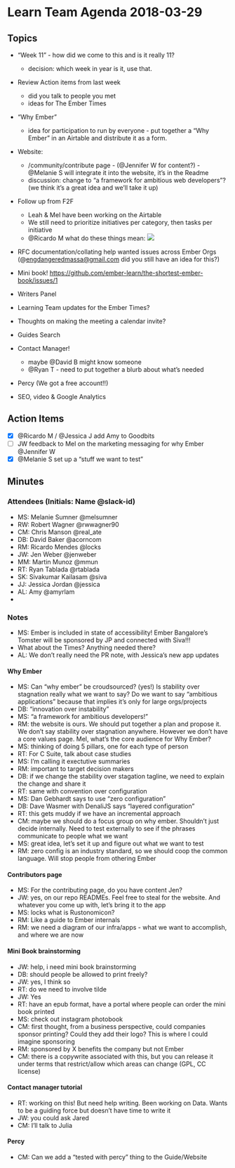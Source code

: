 # Learn Team Agenda 2018-03-29

## Topics
- “Week 11” - how did we come to this and is it really 11?
  - decision: which week in year is it, use that.
- Review Action items from last week
  - did you talk to people you met
  - ideas for The Ember Times
- “Why Ember”
  - idea for participation to run by everyone - put together a “Why Ember” in an Airtable and distribute it as a form.
- Website:
  - /community/contribute page - (@Jennifer W for content?) - @Melanie S will integrate it into the website, it’s in the Readme
  - discussion: change to “a framework for ambitious web developers”? (we think it’s a great idea and we’ll take it up)
- Follow up from F2F
  - Leah & Mel have been working on the Airtable
  - We still need to prioritize initiatives per category, then tasks per initiative
  - @Ricardo M what do these things mean: ![](https://d2mxuefqeaa7sj.cloudfront.net/s_03FFED20B8569CB5603E775DEA29153D9837FDF562C1421DF895B24EDAAD7065_1522342559295_image.png)

- RFC documentation/collating help wanted issues across Ember Orgs (@engdangeredmassa@gmail.com did you still have an idea for this?)
- Mini book! https://github.com/ember-learn/the-shortest-ember-book/issues/1
- Writers Panel
- Learning Team updates for the Ember Times?
- Thoughts on making the meeting a calendar invite?
- Guides Search
- Contact Manager!
  - maybe @David B might know someone
  - @Ryan T - need to put together a blurb about what’s needed
- Percy (We got a free account!!)
- SEO, video & Google Analytics

## Action Items

- [x] @Ricardo M / @Jessica J add Amy to Goodbits
- [ ] JW feedback to Mel on the marketing messaging for why Ember @Jennifer W
- [x] @Melanie S set up a “stuff we want to test”

## Minutes

### Attendees (Initials: Name @slack-id)

- MS: Melanie Sumner @melsumner
- RW: Robert Wagner @rwwagner90
- CM: Chris Manson @real_ate
- DB: David Baker @acorncom
- RM: Ricardo Mendes @locks
- JW: Jen Weber @jenweber
- MM: Martin Munoz @mmun
- RT: Ryan Tablada @rtablada
- SK: Sivakumar Kailasam @siva
- JJ: Jessica Jordan @jessica
- AL: Amy @amyrlam
- <attendees>

### Notes

- MS: Ember is included in state of accessibility! Ember Bangalore’s Tomster will be sponsored by JP and connected with Siva!!!
- What about the Times? Anything needed there?
- AL: We don’t really need the PR note, with Jessica’s new app updates

#### Why Ember

- MS: Can “why ember” be croudsourced? (yes!) Is stability over stagnation really what we want to say? Do we want to say “ambitious applications” because that implies it’s only for large orgs/projects
- DB: “innovation over instability”
- MS: “a framework for ambitious developers!”
- RM: the website is ours. We should put together a plan and propose it. We don’t say stability over stagnation anywhere. However we don’t have a core values page. Mel, what’s the core audience for Why Ember?
- MS: thinking of doing 5 pillars, one for each type of person
- RT: For C Suite, talk about case studies
- MS: I’m calling it exectutive summaries
- RM: important to target decision makers
- DB: if we change the stability over stagation tagline, we need to explain the change and share it
- RT: same with convention over configuration
- MS: Dan Gebhardt says to use “zero configuration”
- DB: Dave Wasmer with DenaliJS says “layered configuration”
- RT: this gets muddy if we have an incremental approach
- CM: maybe we should do a focus group on why ember. Shouldn’t just decide internally. Need to test externally to see if the phrases communicate to people what we want
- MS: great idea, let’s set it up and figure out what we want to test
- RM: zero config is an industry standard, so we should coop the common language. Will stop people from othering Ember

#### Contributors page

- MS: For the contributing page, do you have content Jen?
- JW: yes, on our repo READMEs. Feel free to steal for the website. And whatever you come up with, let’s bring it to the app
- MS: locks what is Rustonomicon?
- RM: Like a guide to Ember internals
- RM: we need a diagram of our infra/apps - what we want to accomplish, and where we are now

#### Mini Book brainstorming

- JW: help, i need mini book brainstorming
- DB: should people be allowed to print freely?
- JW: yes, I think so
- RT: do we need to involve tilde
- JW: Yes
- RT: have an epub format, have a portal where people can order the mini book printed
- MS: check out instagram photobook
- CM: first thought, from a business perspective, could companies sponsor printing? Could they add their logo? This is where I could imagine sponsoring
- RM: sponsored by X benefits the company but not Ember
- CM: there is a copywrite associated with this, but you can release it under terms that restrict/allow which areas can change (GPL, CC license)

#### Contact manager tutorial
- RT: working on this! But need help writing. Been working on Data. Wants to be a guiding force but doesn’t have time to write it
- JW: you could ask Jared
- CM: I’ll talk to Julia

#### Percy
- CM: Can we add a “tested with percy” thing to the Guide/Website

